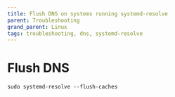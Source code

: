 ```yaml
---
title: Flush DNS on systems running systemd-resolve
parent: Troubleshooting
grand_parent: Linux
tags: troubleshooting, dns, systemd-resolve
---
```

# Flush DNS
`sudo systemd-resolve --flush-caches`
